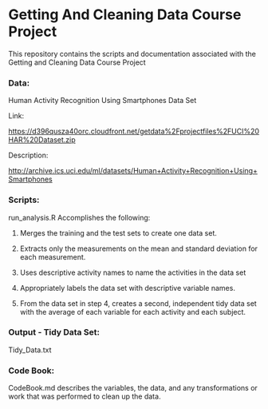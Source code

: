 # Getting And Cleaning Data Course Project
This repository contains the scripts and documentation associated with the
Getting and Cleaning Data Course Project

### Data:
Human Activity Recognition Using Smartphones Data Set

Link: 

https://d396qusza40orc.cloudfront.net/getdata%2Fprojectfiles%2FUCI%20HAR%20Dataset.zip 

Description:

http://archive.ics.uci.edu/ml/datasets/Human+Activity+Recognition+Using+Smartphones 

### Scripts:
run_analysis.R
Accomplishes the following:

1. Merges the training and the test sets to create one data set.

2. Extracts only the measurements on the mean and standard deviation for 
each measurement. 

3. Uses descriptive activity names to name the activities in the data set

4. Appropriately labels the data set with descriptive variable names. 

5. From the data set in step 4, creates a second, independent tidy data set with the average of each variable for each activity and each subject.

### Output - Tidy Data Set:
Tidy_Data.txt

### Code Book:
CodeBook.md describes the variables, the data, and any transformations or work that was performed to clean up the data.
